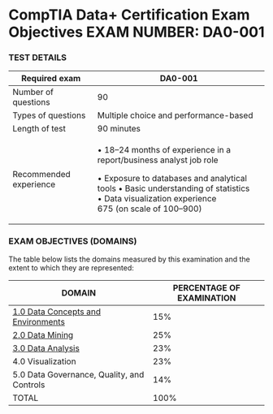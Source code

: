 # CompTIA Data+ Certification Exam Objectives EXAM NUMBER: DA0-001

### TEST DETAILS

| Required exam          | DA0-001                                                                                                                                                                                                                          |
| ---------------------- | -------------------------------------------------------------------------------------------------------------------------------------------------------------------------------------------------------------------------------- |
| Number of questions    | 90                                                                                                                                                                                                                               |
| Types of questions     | Multiple choice and performance-based                                                                                                                                                                                            |
| Length of test         | 90 minutes                                                                                                                                                                                                                       |
| Recommended experience | <p>• 18–24 months of experience in a report/business analyst job role</p><p>• Exposure to databases and analytical tools • Basic understanding of statistics<br>• Data visualization experience<br>675 (on scale of 100–900)</p> |

### EXAM OBJECTIVES (DOMAINS)

The table below lists the domains measured by this examination and the extent to which they are represented:

| DOMAIN                                                                             | PERCENTAGE OF EXAMINATION |
| ---------------------------------------------------------------------------------- | ------------------------- |
| [1.0 Data Concepts and Environments](readme/1.0-data-concepts-and-environments.md) | 15%                       |
| [2.0 Data Mining](readme/2.0-data-mining.md)                                       | 25%                       |
| [3.0 Data Analysis](readme/3.0-data-analysis.md)                                   | 23%                       |
| 4.0 Visualization                                                                  | 23%                       |
| 5.0 Data Governance, Quality, and Controls                                         | 14%                       |
| TOTAL                                                                              | 100%                      |
